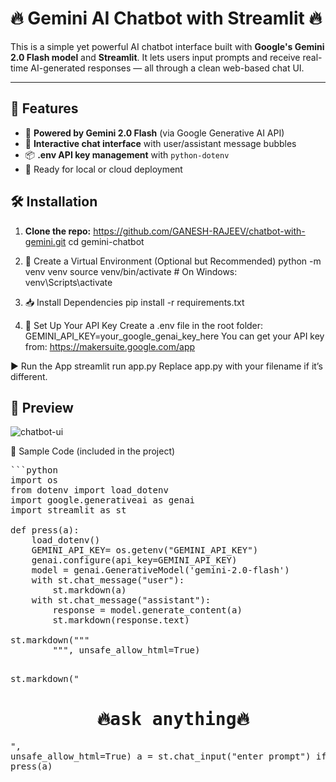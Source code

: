 # 🔥 Gemini AI Chatbot with Streamlit 🔥

This is a simple yet powerful AI chatbot interface built with **Google's Gemini 2.0 Flash model** and **Streamlit**. It lets users input prompts and receive real-time AI-generated responses — all through a clean web-based chat UI.

---

## 🚀 Features

- 🤖 **Powered by Gemini 2.0 Flash** (via Google Generative AI API)
- 💬 **Interactive chat interface** with user/assistant message bubbles
- 📦 **.env API key management** with `python-dotenv`
- 🧠 Ready for local or cloud deployment



## 🛠️ Installation

1. **Clone the repo:**
   https://github.com/GANESH-RAJEEV/chatbot-with-gemini.git
   cd gemini-chatbot

2. 🐍 Create a Virtual Environment (Optional but Recommended)
    python -m venv venv
    source venv/bin/activate  # On Windows: venv\Scripts\activate

3. 📥 Install Dependencies
    pip install -r requirements.txt

4. 🔑 Set Up Your API Key
Create a .env file in the root folder:
GEMINI_API_KEY=your_google_genai_key_here
You can get your API key from: https://makersuite.google.com/app

▶️ Run the App
streamlit run app.py
Replace app.py with your filename if it’s different.


## 📸 Preview
![chatbot-ui](https://github.com/user-attachments/assets/02edf021-7279-4776-a3d0-95ac2be2055a)






🧾 Sample Code (included in the project)

<pre>```python
import os
from dotenv import load_dotenv
import google.generativeai as genai
import streamlit as st

def press(a):
    load_dotenv()
    GEMINI_API_KEY= os.getenv("GEMINI_API_KEY")
    genai.configure(api_key=GEMINI_API_KEY)
    model = genai.GenerativeModel('gemini-2.0-flash')
    with st.chat_message("user"):
        st.markdown(a)
    with st.chat_message("assistant"):
        response = model.generate_content(a)
        st.markdown(response.text)

st.markdown("""
        <style> 
            .st-emotion-cache-vkwuri.eacrzsi18
            {
            visibility:hidden;
            }    
        </style>""", unsafe_allow_html=True)

st.markdown("<h1 style='text-align: center;'> 🔥ask anything🔥</h1>", unsafe_allow_html=True)
a = st.chat_input("enter prompt")
if a:
    press(a)
```python</pre>



   


